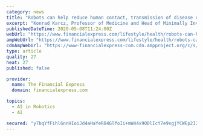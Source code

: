 ```yaml
---
category: news
title: "Robots can help reduce human contact, transmission of disease during COVID-19 pandemic: Expert"
excerpt: "Konrad Karcz, Professor of Medicine and Head of Minimally Invasive Surgery at the Ludwig Maximilian University Clinic in Germany, spoke about the potential for chatbots to measure body temperature and other medical indicators in patients."
publishedDateTime: 2020-05-08T11:24:00Z
webUrl: "https://www.financialexpress.com/lifestyle/health/robots-can-help-reduce-human-contact-transmission-of-disease-during-covid-19-pandemic-expert/1952518/"
ampWebUrl: "https://www.financialexpress.com/lifestyle/health/robots-can-help-reduce-human-contact-transmission-of-disease-during-covid-19-pandemic-expert/1952518/lite/"
cdnAmpWebUrl: "https://www-financialexpress-com.cdn.ampproject.org/c/s/www.financialexpress.com/lifestyle/health/robots-can-help-reduce-human-contact-transmission-of-disease-during-covid-19-pandemic-expert/1952518/lite/"
type: article
quality: 27
heat: 27
published: false

provider:
  name: The Financial Express
  domain: financialexpress.com

topics:
  - AI in Robotics
  - AI

secured: "y7bqYfFihlGnnHIoiJd4aHaYeR84GlfoIi+mW44x9ODlIcY7e9sgjYCWEp2I220EXiFgx3JkcoN3dccwfGNGHoiaukLjA/80CuBnFpk8OeTGlmYLZ5GDekdJEbM6p3gYCaWsn+7OggjAQH3ZLdUQIYU+KB182o2S4EVHoi27/5RN/86YvGKVnQ9i376VgG+8Sebl/JLm+ytaPHoCOoxlAOsRHq4GOgNlSCRuF8lrzCeIRqZL8beaWnIxgWakqOzRsqFF1vbWZV1NR68RyTFqb0PX+5NQx+0P42dAZjWW0uGQ/qP2bGKM7diNOKPAI5AsjLT+sqb4KFr3/1HhKJUb0prPmfumSxEXIAtrZbtJ332941KeviaR07MiFxWaXiH5LVSPrJfOUOaf+INgwnKMAgJyx/W5kes0RamDmUNZRnu+kNlopYJgb/PA/cHxwRFXXqMl3lEZuAk2vCuqI+6G1dL4E+kdiOH2sdFGnlSTNOE=;cZidC9Jm+E7RnAi8ROm1rw=="
---
```


